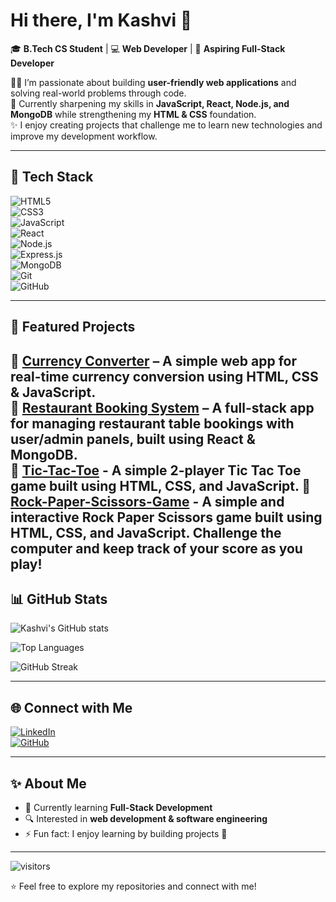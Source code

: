 # Hi there, I'm Kashvi 👋

🎓 **B.Tech CS Student** | 💻 **Web Developer** | 🚀 **Aspiring Full-Stack Developer**

👩‍💻 I’m passionate about building **user-friendly web applications** and solving real-world problems through code.  
🌱 Currently sharpening my skills in **JavaScript, React, Node.js, and MongoDB** while strengthening my **HTML & CSS** foundation.  
✨ I enjoy creating projects that challenge me to learn new technologies and improve my development workflow.  

---

## 🔧 Tech Stack
![HTML5](https://img.shields.io/badge/HTML5-E34F26?style=for-the-badge&logo=html5&logoColor=white)  
![CSS3](https://img.shields.io/badge/CSS3-1572B6?style=for-the-badge&logo=css3&logoColor=white)  
![JavaScript](https://img.shields.io/badge/JavaScript-F7DF1E?style=for-the-badge&logo=javascript&logoColor=black)  
![React](https://img.shields.io/badge/React-20232A?style=for-the-badge&logo=react&logoColor=61DAFB)  
![Node.js](https://img.shields.io/badge/Node.js-339933?style=for-the-badge&logo=nodedotjs&logoColor=white)  
![Express.js](https://img.shields.io/badge/Express.js-000000?style=for-the-badge&logo=express&logoColor=white)  
![MongoDB](https://img.shields.io/badge/MongoDB-4EA94B?style=for-the-badge&logo=mongodb&logoColor=white)  
![Git](https://img.shields.io/badge/Git-F05032?style=for-the-badge&logo=git&logoColor=white)  
![GitHub](https://img.shields.io/badge/GitHub-181717?style=for-the-badge&logo=github&logoColor=white)  

---

## 🌟 Featured Projects
📌 [Currency Converter](https://github.com/Kashvithakral/currency-converter) – A simple web app for real-time currency conversion using HTML, CSS & JavaScript.  
📌 [Restaurant Booking System](https://github.com/sukhdeep143/restaurant-booking) – A full-stack app for managing restaurant table bookings with user/admin panels, built using React & MongoDB.  
📌 [Tic-Tac-Toe](https://kashvithakral.github.io/Tic-Tac-Toe) - A simple 2-player Tic Tac Toe game built using HTML, CSS, and JavaScript.
📌[Rock-Paper-Scissors-Game](https://kashvithakral.github.io/Rock-Paper-Scissors-Game) - A simple and interactive Rock Paper Scissors game built using HTML, CSS, and JavaScript. Challenge the computer and keep track of your score as you play!
---

## 📊 GitHub Stats
![Kashvi's GitHub stats](https://github-readme-stats.vercel.app/api?username=Kashvithakral&show_icons=true&theme=tokyonight)  

![Top Languages](https://github-readme-stats.vercel.app/api/top-langs/?username=Kashvithakral&layout=compact&theme=tokyonight)  

![GitHub Streak](https://github-readme-streak-stats.herokuapp.com/?user=Kashvithakral&theme=tokyonight)  

---

## 🌐 Connect with Me
[![LinkedIn](https://img.shields.io/badge/LinkedIn-0A66C2?style=for-the-badge&logo=linkedin&logoColor=white)](https://www.linkedin.com/in/kashvi-thakral)  
[![GitHub](https://img.shields.io/badge/GitHub-181717?style=for-the-badge&logo=github&logoColor=white)](https://github.com/Kashvithakral)  

---

## ✨ About Me
- 🌱 Currently learning **Full-Stack Development**  
- 🔍 Interested in **web development & software engineering**  
- ⚡ Fun fact: I enjoy learning by building projects 🚀  

---

![visitors](https://visitor-badge.laobi.icu/badge?page_id=Kashvithakral)  

⭐️ Feel free to explore my repositories and connect with me!  


<!--
**Kashvithakral/Kashvithakral** is a ✨ _special_ ✨ repository because its `README.md` (this file) appears on your GitHub profile.

Here are some ideas to get you started:

- 🔭 I’m currently working on ...
- 🌱 I’m currently learning ...
- 👯 I’m looking to collaborate on ...
- 🤔 I’m looking for help with ...
- 💬 Ask me about ...
- 📫 How to reach me: ...
- 😄 Pronouns: ...
- ⚡ Fun fact: ...
-->
